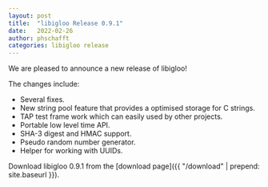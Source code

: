 ```yaml
---
layout: post
title:  "libigloo Release 0.9.1"
date:   2022-02-26
author: phschafft
categories: libigloo release
---
```


We are pleased to announce a new release of libigloo!

The changes include:

* Several fixes.
* New string pool feature that provides a optimised storage for C strings.
* TAP test frame work which can easily used by other projects.
* Portable low level time API.
* SHA-3 digest and HMAC support.
* Pseudo random number generator.
* Helper for working with UUIDs.

Download libigloo 0.9.1 from the [download page]({{ "/download" | prepend: site.baseurl }}).
